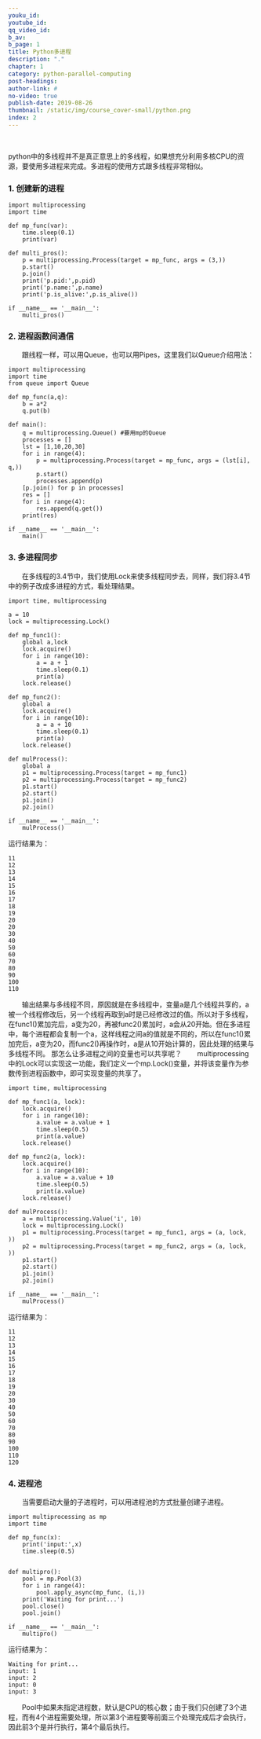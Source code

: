 ```yaml
---
youku_id: 
youtube_id: 
qq_video_id: 
b_av: 
b_page: 1
title: Python多进程
description: "."
chapter: 1
category: python-parallel-computing
post-headings:
author-link: #
no-video: true
publish-date: 2019-08-26
thumbnail: /static/img/course_cover-small/python.png
index: 2
---
```





&emsp;&emsp;

python中的多线程并不是真正意思上的多线程，如果想充分利用多核CPU的资源，要使用多进程来完成。多进程的使用方式跟多线程非常相似。

### 1. 创建新的进程
```
import multiprocessing
import time 
    
def mp_func(var):
    time.sleep(0.1)
    print(var)
    
def multi_pros():
    p = multiprocessing.Process(target = mp_func, args = (3,))
    p.start()
    p.join()
    print('p.pid:',p.pid)
    print('p.name:',p.name)
    print('p.is_alive:',p.is_alive())
    
if __name__ == '__main__':
    multi_pros()
```
### 2. 进程函数间通信
&emsp;&emsp;跟线程一样，可以用Queue，也可以用Pipes，这里我们以Queue介绍用法：
```
import multiprocessing 
import time
from queue import Queue

def mp_func(a,q):
    b = a*2
    q.put(b)

def main():
    q = multiprocessing.Queue() #要用mp的Queue
    processes = []
    lst = [1,10,20,30]
    for i in range(4):
        p = multiprocessing.Process(target = mp_func, args = (lst[i], q,))
        p.start()
        processes.append(p)
    [p.join() for p in processes]
    res = []
    for i in range(4):
        res.append(q.get())
    print(res)

if __name__ == '__main__':
    main()
```
### 3. 多进程同步
&emsp;&emsp;在多线程的3.4节中，我们使用Lock来使多线程同步去，同样，我们将3.4节中的例子改成多进程的方式，看处理结果。
```
import time, multiprocessing

a = 10
lock = multiprocessing.Lock()

def mp_func1():
    global a,lock
    lock.acquire()
    for i in range(10):
        a = a + 1
        time.sleep(0.1)
        print(a)
    lock.release()

def mp_func2():
    global a 
    lock.acquire()
    for i in range(10):
        a = a + 10
        time.sleep(0.1)
        print(a)
    lock.release()

def mulProcess():
    global a
    p1 = multiprocessing.Process(target = mp_func1)
    p2 = multiprocessing.Process(target = mp_func2)
    p1.start()
    p2.start()
    p1.join()
    p2.join()
    
if __name__ == '__main__':
    mulProcess()
```
运行结果为：
```
11
12
13
14
15
16
17
18
19
20
20
30
40
50
60
70
80
90
100
110
```
&emsp;&emsp;输出结果与多线程不同，原因就是在多线程中，变量a是几个线程共享的，a被一个线程修改后，另一个线程再取到a时是已经修改过的值。所以对于多线程，在func1()累加完后，a变为20，再被func2()累加时，a会从20开始。但在多进程中，每个进程都会复制一个a，这样线程之间a的值就是不同的，所以在func1()累加完后，a变为20，而func2()再操作时，a是从10开始计算的，因此处理的结果与多线程不同。
那怎么让多进程之间的变量也可以共享呢？
&emsp;&emsp;multiprocessing中的Lock可以实现这一功能，我们定义一个mp.Lock()变量，并将该变量作为参数传到进程函数中，即可实现变量的共享了。
```
import time, multiprocessing
    
def mp_func1(a, lock):
    lock.acquire()
    for i in range(10):
        a.value = a.value + 1
        time.sleep(0.5)
        print(a.value)
    lock.release()
    
def mp_func2(a, lock):
    lock.acquire()
    for i in range(10):
        a.value = a.value + 10
        time.sleep(0.5)
        print(a.value)
    lock.release()
    
def mulProcess():
    a = multiprocessing.Value('i', 10)
    lock = multiprocessing.Lock()
    p1 = multiprocessing.Process(target = mp_func1, args = (a, lock, ))
    p2 = multiprocessing.Process(target = mp_func2, args = (a, lock, ))
    p1.start()
    p2.start()
    p1.join()
    p2.join()
    
if __name__ == '__main__':
    mulProcess()
```
运行结果为：
```
11
12
13
14
15
16
17
18
19
20
30
40
50
60
70
80
90
100
110
120
```

### 4. 进程池
&emsp;&emsp;当需要启动大量的子进程时，可以用进程池的方式批量创建子进程。
```
import multiprocessing as mp 
import time
    
def mp_func(x):
    print('input:',x)
    time.sleep(0.5)
    

def multipro():
    pool = mp.Pool(3)
    for i in range(4):
        pool.apply_async(mp_func, (i,))
    print('Waiting for print...')
    pool.close()
    pool.join()
    
if __name__ == '__main__':
    multipro()
```
运行结果为：
```
Waiting for print...
input: 1
input: 2
input: 0
input: 3
```

&emsp;&emsp;Pool中如果未指定进程数，默认是CPU的核心数；由于我们只创建了3个进程，而有4个进程需要处理，所以第3个进程要等前面三个处理完成后才会执行，因此前3个是并行执行，第4个最后执行。





